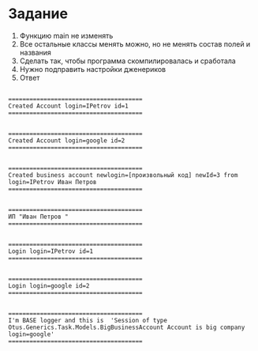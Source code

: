 # Задание

1. Функцию main не изменять
2. Все остальные классы менять можно, но не менять состав полей и названия
3. Сделать так, чтобы программа скомпилировалась и сработала
4. Нужно подправить настройки дженериков
4. Ответ
```

======================================
Created Account login=IPetrov id=1    
======================================


======================================
Created Account login=google id=2     
======================================


======================================
Created business account newlogin=[произвольный код] newId=3 from login=IPetrov Иван Петров
======================================


======================================
ИП "Иван Петров "
======================================


======================================
Login login=IPetrov id=1
======================================


======================================
Login login=google id=2
======================================


======================================
I'm BASE logger and this is  'Session of type Otus.Generics.Task.Models.BigBusinessAccount Account is big company login=google'
======================================
```
